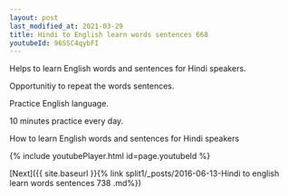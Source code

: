 ```yaml
---
layout: post
last_modified_at: 2021-03-29
title: Hindi to English learn words sentences 668 
youtubeId: 96SSC4qybFI
---
```

 
 
Helps to learn English words and sentences for Hindi speakers.

Opportunitiy to repeat the words sentences. 

Practice English language. 
 
10 minutes practice every day. 
 
How to learn English words and sentences for Hindi speakers 
 
{% include youtubePlayer.html id=page.youtubeId %}
 
 
[Next]({{ site.baseurl }}{% link  split1/_posts/2016-06-13-Hindi to english learn words sentences 738 .md%})
 
